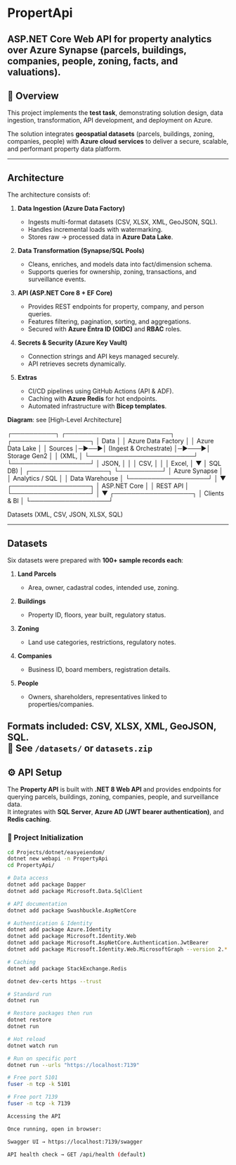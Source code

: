 # PropertApi
ASP.NET Core Web API for property analytics over Azure Synapse (parcels, buildings, companies, people, zoning, facts, and valuations).
---

## 📖 Overview
This project implements the **test task**, demonstrating solution design, data ingestion, transformation, API development, and deployment on Azure.

The solution integrates **geospatial datasets** (parcels, buildings, zoning, companies, people) with **Azure cloud services** to deliver a secure, scalable, and performant property data platform.

---

## Architecture
The architecture consists of:

1. **Data Ingestion (Azure Data Factory)**  
   - Ingests multi-format datasets (CSV, XLSX, XML, GeoJSON, SQL).  
   - Handles incremental loads with watermarking.  
   - Stores raw → processed data in **Azure Data Lake**.

2. **Data Transformation (Synapse/SQL Pools)**  
   - Cleans, enriches, and models data into fact/dimension schema.  
   - Supports queries for ownership, zoning, transactions, and surveillance events.

3. **API (ASP.NET Core 8 + EF Core)**  
   - Provides REST endpoints for property, company, and person queries.  
   - Features filtering, pagination, sorting, and aggregations.  
   - Secured with **Azure Entra ID (OIDC)** and **RBAC** roles.

4. **Secrets & Security (Azure Key Vault)**  
   - Connection strings and API keys managed securely.  
   - API retrieves secrets dynamically.

5. **Extras**  
   - CI/CD pipelines using GitHub Actions (API & ADF).  
   - Caching with **Azure Redis** for hot endpoints.  
   - Automated infrastructure with **Bicep templates**.

**Diagram**: see [High-Level Architecture]

   ┌──────────┐     ┌────────────────────────┐      ┌──────────────────┐
   │ Data     │     │ Azure Data Factory     │      │ Azure Data Lake  │
   │ Sources  │─▶──▶│ (Ingest & Orchestrate) │─▶───▶│ Storage Gen2     │
   │ (XML,    │     └────────────────────────┘      └──────────────────┘
   │ JSON,    │                                         │
   │ CSV,     │                                         │
   │ Excel,   │                                         ▼
   │ SQL DB)  │                                 ┌──────────────────┐
   └──────────┘                                 │ Azure Synapse    │
                                                │ Analytics / SQL  │
                                                │ Data Warehouse   │
                                                └──────────────────┘
                                                         │
                                                         ▼
                                                ┌──────────────────┐
                                                │ ASP.NET Core     │
                                                │ REST API         │
                                                └──────────────────┘
                                                         │
                                                         ▼
                                                ┌──────────────────┐
                                                │ Clients & BI     │
                                                └──────────────────┘

Datasets (XML, CSV, JSON, XLSX, SQL)

---

## Datasets
Six datasets were prepared with **100+ sample records each**:

1. **Land Parcels**  
   - Area, owner, cadastral codes, intended use, zoning.  

2. **Buildings**  
   - Property ID, floors, year built, regulatory status.  

3. **Zoning**  
   - Land use categories, restrictions, regulatory notes.  

4. **Companies**  
   - Business ID, board members, registration details.  

5. **People**  
   - Owners, shareholders, representatives linked to properties/companies.

Formats included: **CSV, XLSX, XML, GeoJSON, SQL**.  
📂 See `/datasets/` or `datasets.zip`
---

## ⚙️ API Setup

The **Property API** is built with **.NET 8 Web API** and provides endpoints for querying parcels, buildings, zoning, companies, people, and surveillance data.  
It integrates with **SQL Server**, **Azure AD (JWT bearer authentication)**, and **Redis caching**.

### 📂 Project Initialization
```bash
cd Projects/dotnet/easyeiendom/
dotnet new webapi -n PropertyApi
cd PropertyApi/

# Data access
dotnet add package Dapper
dotnet add package Microsoft.Data.SqlClient

# API documentation
dotnet add package Swashbuckle.AspNetCore

# Authentication & Identity
dotnet add package Azure.Identity
dotnet add package Microsoft.Identity.Web
dotnet add package Microsoft.AspNetCore.Authentication.JwtBearer
dotnet add package Microsoft.Identity.Web.MicrosoftGraph --version 2.*   # optional Graph integration

# Caching
dotnet add package StackExchange.Redis

dotnet dev-certs https --trust

# Standard run
dotnet run

# Restore packages then run
dotnet restore
dotnet run

# Hot reload
dotnet watch run

# Run on specific port
dotnet run --urls "https://localhost:7139"

# Free port 5101
fuser -n tcp -k 5101

# Free port 7139
fuser -n tcp -k 7139

Accessing the API

Once running, open in browser:

Swagger UI → https://localhost:7139/swagger

API health check → GET /api/health (default)


